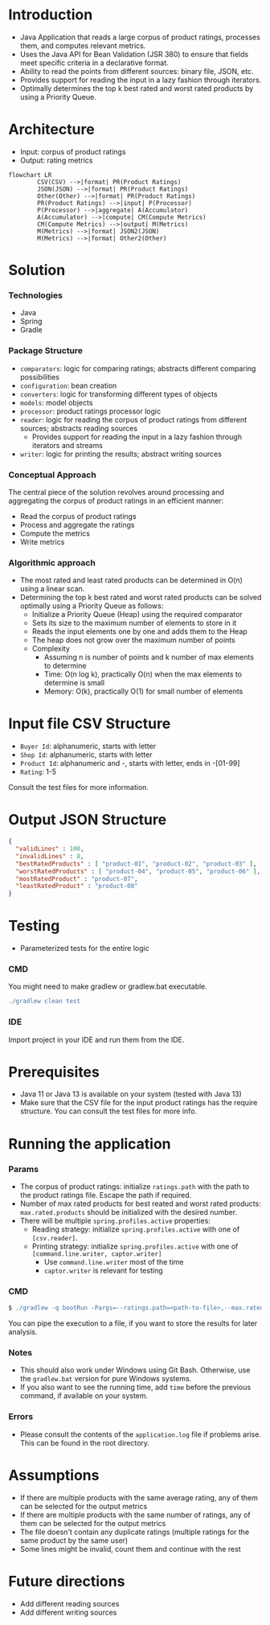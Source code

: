 # Introduction
- Java Application that reads a large corpus of product ratings, processes them, and computes relevant metrics. 
- Uses the Java API for Bean Validation (JSR 380) to ensure that fields meet specific criteria in a declarative format.
- Ability to read the points from different sources: binary file, JSON, etc. 
- Provides support for reading the input in a lazy fashion through iterators. 
- Optimally determines the top k best rated and worst rated products by using a Priority Queue. 

# Architecture 
- Input: corpus of product ratings
- Output: rating metrics

```mermaid
flowchart LR
        CSV(CSV) -->|format| PR(Product Ratings)
        JSON(JSON) -->|format| PR(Product Ratings)
        Other(Other) -->|format| PR(Product Ratings)
        PR(Product Ratings) -->|input| P(Processor)
        P(Processor) -->|aggregate| A(Accumulator)
        A(Accumulator) -->|compute| CM(Compute Metrics)
        CM(Compute Metrics) -->|output| M(Metrics)
        M(Metrics) -->|format| JSON2(JSON)
        M(Metrics) -->|format| Other2(Other)    
```

# Solution
### Technologies
- Java
- Spring
- Gradle

### Package Structure
- `comparators`: logic for comparing ratings; abstracts different comparing possibilities
- `configuration`: bean creation
- `converters`: logic for transforming different types of objects
- `models`: model objects
- `processor`: product ratings processor logic
- `reader`: logic for reading the corpus of product ratings from different sources; abstracts reading sources
  - Provides support for reading the input in a lazy fashion through iterators and streams
- `writer`: logic for printing the results; abstract writing sources


### Conceptual Approach
The central piece of the solution revolves around processing and aggregating the corpus of product ratings in an efficient manner:

- Read the corpus of product ratings
- Process and aggregate the ratings
- Compute the metrics
- Write metrics

### Algorithmic approach
- The most rated and least rated products can be determined in O(n) using a linear scan.
- Determining the top k best rated and worst rated products can be solved optimally using a Priority Queue as follows:
  - Initialize a Priority Queue (Heap) using the required comparator
  - Sets its size to the maximum number of elements to store in it
  - Reads the input elements one by one and adds them to the Heap
  - The heap does not grow over the maximum number of points
  - Complexity
    - Assuming n is number of points and k number of max elements to determine
    - Time: O(n log k), practically O(n) when the max elements to determine is small
    - Memory: O(k), practically O(1) for small number of elements

# Input file CSV Structure
- `Buyer Id`: alphanumeric, starts with letter	
- `Shop Id`: alphanumeric, starts with letter
- `Product Id`: alphanumeric and -, starts with letter, ends in -[01-99]	
- `Rating`: 1-5

Consult the test files for more information.

# Output JSON Structure
```json
{
  "validLines" : 100,
  "invalidLines" : 8,
  "bestRatedProducts" : [ "product-01", "product-02", "product-03" ],
  "worstRatedProducts" : [ "product-04", "product-05", "product-06" ],
  "mostRatedProduct" : "product-07",
  "leastRatedProduct" : "product-08"
}

```

# Testing
- Parameterized tests for the entire logic

### CMD
You might need to make gradlew or gradlew.bat executable.

```groovy
./gradlew clean test

```

### IDE
Import project in your IDE and run them from the IDE.


# Prerequisites
- Java 11 or Java 13 is available on your system (tested with Java 13)
- Make sure that the CSV file for the input product ratings has the require structure. You can consult the test files for more info.
  
# Running the application

### Params
- The corpus of product ratings: initialize `ratings.path` with the path to the product ratings file. Escape the path if required. 
- Number of max rated products for best reated and worst rated products: `max.rated.products` should be initialized with the desired number.
- There will be multiple `spring.profiles.active` properties:
  - Reading strategy: initialize `spring.profiles.active` with one of `[csv.reader]`. 
  - Printing strategy: initialize `spring.profiles.active` with one of `[command.line.writer, captor.writer]`
    - Use `command.line.writer` most of the time
    - `captor.writer` is relevant for testing 

### CMD

```groovy
$ ./gradlew -q bootRun -Pargs=--ratings.path=<path-to-file>,--max.rated.products=<number>,--spring.profiles.active=csv.reader,--spring.profiles.active=command.line.writer
```

You can pipe the execution to a file, if you want to store the results for later analysis.

### Notes
- This should also work under Windows using Git Bash. Otherwise, use the `gradlew.bat` version for pure Windows systems.
- If you also want to see the running time, add `time` before the previous command, if available on your system.

### Errors
- Please consult the contents of the `application.log` file if problems arise. This can be found in the root directory.

# Assumptions
- If there are multiple products with the same average rating, any of them can be selected for the output metrics
- If there are multiple products with the same number of ratings, any of them can be selected for the output metrics
- The file doesn't contain any duplicate ratings (multiple ratings for the same product by the same user)
- Some lines might be invalid, count them and continue with the rest

# Future directions
- Add different reading sources
- Add different writing sources

